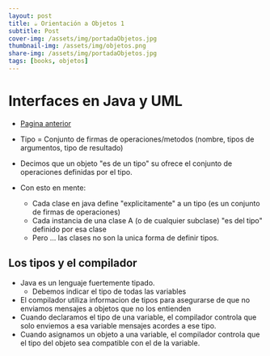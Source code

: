 ```yaml
---
layout: post
title: ☕ Orientación a Objetos 1
subtitle: Post
cover-img: /assets/img/portadaObjetos.jpg
thumbnail-img: /assets/img/objetos.png
share-img: /assets/img/portadaObjetos.jpg
tags: [books, objetos]
---
```


# Interfaces en Java y UML
- [Pagina anterior](/OO1/)

- Tipo = Conjunto de firmas de operaciones/metodos (nombre, tipos de argumentos, tipo de resultado)
- Decimos que un objeto "es de un tipo" su ofrece el conjunto de operaciones definidas por el tipo.
- Con esto en mente:
  - Cada clase en java define "explicitamente" a un tipo (es un conjunto de firmas de operaciones)
  - Cada instancia de una clase A (o de cualquier subclase) "es del tipo" definido por esa clase
  - Pero ...  las clases no son la unica forma de definir tipos.

## Los tipos y el compilador

- Java es un lenguaje fuertemente tipado.
  - Debemos indicar el tipo de todas las variables
- El compilador utiliza informacion de tipos para asegurarse de que no enviamos mensajes a objetos que no los entienden
- Cuando declaramos el tipo de una variable, el compilador controla que solo enviemos a esa variable mensajes acordes a ese tipo.
- Cuando asignamos un objeto a una variable, el compilador controla que el tipo del objeto sea compatible con el de la variable.

